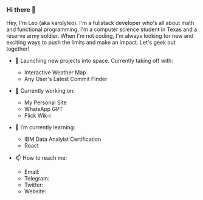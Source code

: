 ### Hi there 👋
Hey, I'm Leo (aka karolyleo). I'm a fullstack developer who's all about math and functional programming. I'm a computer science student in Texas and a reserve army soldier. When I'm not coding, I'm always looking for new and exciting ways to push the limits and make an impact. Let's geek out together!


- 🚀 Launching new projects into space. Currently taking off with:
   - Interactive Weather Map
   - Any User's Latest Commit Finder


- 🔭 Currently working on:
   - My Personal Site
   - WhatsApp GPT
   - Flick Wik-i


- 🌱 I’m currently learning:
   - IBM Data Analyist Certification
   - React


- 📫 How to reach me:
   - Email: 
   - Telegram:
   - Twitter:
   - Website: 

